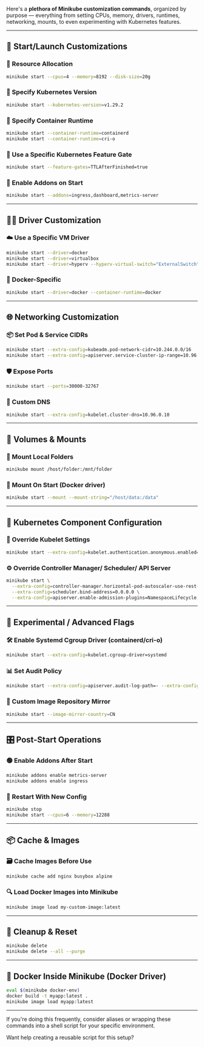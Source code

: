 Here's a **plethora of Minikube customization commands**, organized by purpose — everything from setting CPUs, memory, drivers, runtimes, networking, mounts, to even experimenting with Kubernetes features.

---

## 🚀 **Start/Launch Customizations**

### 🧠 Resource Allocation

```bash
minikube start --cpus=4 --memory=8192 --disk-size=20g
```

### 💾 Specify Kubernetes Version

```bash
minikube start --kubernetes-version=v1.29.2
```

### 🧰 Specify Container Runtime

```bash
minikube start --container-runtime=containerd
minikube start --container-runtime=cri-o
```

### 🧪 Use a Specific Kubernetes Feature Gate

```bash
minikube start --feature-gates=TTLAfterFinished=true
```

### 🔧 Enable Addons on Start

```bash
minikube start --addons=ingress,dashboard,metrics-server
```

---

## 🧑‍💻 **Driver Customization**

### ☁️ Use a Specific VM Driver

```bash
minikube start --driver=docker
minikube start --driver=virtualbox
minikube start --driver=hyperv --hyperv-virtual-switch="ExternalSwitch"
```

### 🐳 Docker-Specific

```bash
minikube start --driver=docker --container-runtime=docker
```

---

## 🌐 **Networking Customization**

### 📦 Set Pod & Service CIDRs

```bash
minikube start --extra-config=kubeadm.pod-network-cidr=10.244.0.0/16
minikube start --extra-config=apiserver.service-cluster-ip-range=10.96.0.0/12
```

### 🛡️ Expose Ports

```bash
minikube start --ports=30000-32767
```

### 🔌 Custom DNS

```bash
minikube start --extra-config=kubelet.cluster-dns=10.96.0.10
```

---

## 🧱 **Volumes & Mounts**

### 📁 Mount Local Folders

```bash
minikube mount /host/folder:/mnt/folder
```

### 🔂 Mount On Start (Docker driver)

```bash
minikube start --mount --mount-string="/host/data:/data"
```

---

## 🧩 **Kubernetes Component Configuration**

### 🔁 Override Kubelet Settings

```bash
minikube start --extra-config=kubelet.authentication.anonymous.enabled=false
```

### ⚙️ Override Controller Manager/ Scheduler/ API Server

```bash
minikube start \
  --extra-config=controller-manager.horizontal-pod-autoscaler-use-rest-clients=true \
  --extra-config=scheduler.bind-address=0.0.0.0 \
  --extra-config=apiserver.enable-admission-plugins=NamespaceLifecycle,LimitRanger
```

---

## 🧪 **Experimental / Advanced Flags**

### 🛠️ Enable Systemd Cgroup Driver (containerd/cri-o)

```bash
minikube start --extra-config=kubelet.cgroup-driver=systemd
```

### 📊 Set Audit Policy

```bash
minikube start --extra-config=apiserver.audit-log-path=- --extra-config=apiserver.audit-log-maxage=30
```

### 🧬 Custom Image Repository Mirror

```bash
minikube start --image-mirror-country=CN
```

---

## 🎛️ **Post-Start Operations**

### 🟢 Enable Addons After Start

```bash
minikube addons enable metrics-server
minikube addons enable ingress
```

### 🔄 Restart With New Config

```bash
minikube stop
minikube start --cpus=6 --memory=12288
```

---

## 📦 **Cache & Images**

### 🗃️ Cache Images Before Use

```bash
minikube cache add nginx busybox alpine
```

### 🔍 Load Docker Images into Minikube

```bash
minikube image load my-custom-image:latest
```

---

## 🧼 **Cleanup & Reset**

```bash
minikube delete
minikube delete --all --purge
```

---

## 🐳 **Docker Inside Minikube (Docker Driver)**

```bash
eval $(minikube docker-env)
docker build -t myapp:latest .
minikube image load myapp:latest
```

---

If you're doing this frequently, consider aliases or wrapping these commands into a shell script for your specific environment.

Want help creating a reusable script for this setup?
